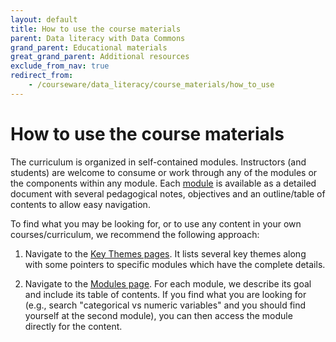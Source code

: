 ```yaml
---
layout: default
title: How to use the course materials
parent: Data literacy with Data Commons
grand_parent: Educational materials
great_grand_parent: Additional resources
exclude_from_nav: true
redirect_from: 
    - /courseware/data_literacy/course_materials/how_to_use
---
```


# How to use the course materials

The curriculum is organized in self-contained modules. Instructors (and students) are welcome to consume or work through any of the modules or the components within any module. Each [module](modules.html) is available as a detailed document with several pedagogical notes, objectives and an outline/table of contents to allow easy navigation.

To find what you may be looking for, or to use any content in your own courses/curriculum, we recommend the following approach:

1. Navigate to the [Key Themes pages](key_themes.html). It lists several key themes along with some pointers to specific modules which have the complete details.

3. Navigate to the [Modules page](modules.html). For each module, we describe its goal and include its table of contents. If you find what you are looking for (e.g., search "categorical vs numeric variables" and you should find yourself at the second module), you can then access the module directly for the content.
